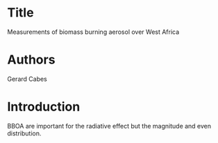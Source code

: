 # Title
Measurements of biomass burning aerosol
over West Africa

# Authors
Gerard Cabes

# Introduction
BBOA are important for the radiative effect but the magnitude and even distribution.